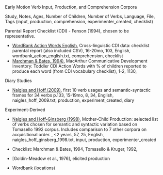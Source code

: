 Early Motion Verb Input, Production, and Comprehension Corpora

Study, Notes, Ages, Number of Children, Number of Verbs, Language, File, Tags (input, production, comprehension, experimenter_created, checklist)

Parental Report Checklist (CDI) - Fenson (1994), chosen to be representative.
- [WordBank Action Words English](http://wordbank.stanford.edu/analyses?name=item_data), Cross-linguistic CDI data: checklist parental report (also included CSV), 16-20mo, 103, English, wordbank_action_english.txt, comprehension, checklist 
- [Marchman & Bates, 1994)](https://www.researchgate.net/publication/15268922_Continuity_in_lexical_and_morphological_development_A_test_of_the_critical_mass_hypothesis), MacArthur Communicative Development Inventory: Toddler CDI Action Words with % of children reported to produce each word (from CDI vocabulary checklist), 1-2, 1130, 

Diary Studies
- [Naigles and Hoff (2009)](https://www.researchgate.net/profile/Letitia_Naigles/publication/26722131_Flexibility_in_Early_Verb_Use_Evidence_from_a_Multiple-N_Diary_Study/links/5c013ca2a6fdcc1b8d4b3b7e/Flexibility-in-Early-Verb-Use-Evidence-from-a-Multiple-N-Diary-Study.pdf), first 10 verb usages and semantic-syntactic frames for 34 verbs p.133, 15-19mo, 8, 34, English, naigles_hoff_2009.txt, production, experiment_created, diary

Experiment-Derived
- [Naigles and Hoff-Ginsberg (1998)](https://www-cambridge-org.libproxy.mit.edu/core/services/aop-cambridge-core/content/view/AD0CD2EA85B15B064306AC09EE887EAF/S0305000997003358a.pdf/why_are_some_verbs_learned_before_other_verbs_effects_of_input_frequency_and_structure_on_childrens_early_verb_use.pdf), Mother-Child Production: selected list of verbs chosen for semantic and syntactic variation based on Tomasello 1992 corpus. Includes comparison to 7 other corpora on acquisitional order. , <2 years, 57, 25, English, naigles_hoff_ginsberg_1998.txt, input, production, experimenter_created



- Checklist: Marchman & Bates, 1994, Tomasello &
Kruger, 1992, 
- [Goldin-Meadow et al., 1976], elicited production
- Wordbank (locations)

